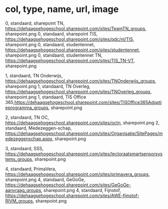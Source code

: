 # col, type, name, url, image
0, standaard, sharepoint TN, https://dehaagsehogeschool.sharepoint.com/sites/TeamTN_groups, sharepoint.png
0, standaard, sharepoint TIS, https://dehaagsehogeschool.sharepoint.com/sites/pdc/nl/TIS, sharepoint.png
0, standaard, studentennet, https://dehaagsehogeschool.sharepoint.com/sites/studentennet, sharepoint.png
0, standaard, studentennet TN, https://dehaagsehogeschool.sharepoint.com/sites/TIS_TN-VT, sharepoint.png

1, standaard, TN Onderwijs, https://dehaagsehogeschool.sharepoint.com/sites/TNOnderwijs_groups, sharepoint.png
1, standaard, TN Overleg, https://dehaagsehogeschool.sharepoint.com/sites/TNOverleg_groups, sharepoint.png
1, standaard, TIS Office 365,https://dehaagsehogeschool.sharepoint.com/sites/TISOffice365Adoptieprogramma_groups, sharepoint.png

2, standaard, TN OC, https://dehaagsehogeschool.sharepoint.com/sites/octn, sharepoint.png
2, standaard, Medezeggen-schap, https://dehaagsehogeschool.sharepoint.com/sites/Organisatie/SitePages/medezeggenschap.aspx, sharepoint.png

3, standaard, SSS, https://dehaagsehogeschool.sharepoint.com/sites/lectoraatsmartsensorsystems_groups, sharepoint.png

4, standaard, PrimaVera, https://dehaagsehogeschool.sharepoint.com/sites/primavera_groups, sharepoint.png
4, standaard, GeGoGe, https://dehaagsehogeschool.sharepoint.com/sites/GeGoGe-aanvraag_groups, sharepoint.png
4, standaard, Fijnstof, https://dehaagsehogeschool.sharepoint.com/sites/AWE-fijnstof-RIVM_groups, sharepoint.png
